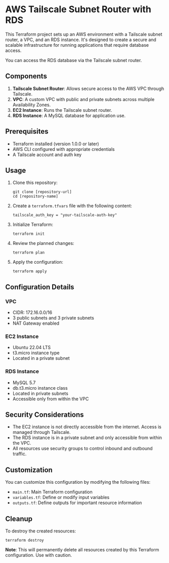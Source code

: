# AWS Tailscale Subnet Router with RDS

This Terraform project sets up an AWS environment with a Tailscale subnet router, a VPC, and an RDS instance. It's designed to create a secure and scalable infrastructure for running applications that require database access.

You can access the RDS database via the Tailscale subnet router.

## Components

1. **Tailscale Subnet Router**: Allows secure access to the AWS VPC through Tailscale.
2. **VPC**: A custom VPC with public and private subnets across multiple Availability Zones.
3. **EC2 Instance**: Runs the Tailscale subnet router.
4. **RDS Instance**: A MySQL database for application use.

## Prerequisites

- Terraform installed (version 1.0.0 or later)
- AWS CLI configured with appropriate credentials
- A Tailscale account and auth key

## Usage

1. Clone this repository:
   ```
   git clone [repository-url]
   cd [repository-name]
   ```

2. Create a `terraform.tfvars` file with the following content:
   ```hcl
   tailscale_auth_key = "your-tailscale-auth-key"
   ```

3. Initialize Terraform:
   ```
   terraform init
   ```

4. Review the planned changes:
   ```
   terraform plan
   ```

5. Apply the configuration:
   ```
   terraform apply
   ```

## Configuration Details

### VPC
- CIDR: 172.16.0.0/16
- 3 public subnets and 3 private subnets
- NAT Gateway enabled

### EC2 Instance
- Ubuntu 22.04 LTS
- t3.micro instance type
- Located in a private subnet

### RDS Instance
- MySQL 5.7
- db.t3.micro instance class
- Located in private subnets
- Accessible only from within the VPC

## Security Considerations

- The EC2 instance is not directly accessible from the internet. Access is managed through Tailscale.
- The RDS instance is in a private subnet and only accessible from within the VPC.
- All resources use security groups to control inbound and outbound traffic.

## Customization

You can customize this configuration by modifying the following files:
- `main.tf`: Main Terraform configuration
- `variables.tf`: Define or modify input variables
- `outputs.tf`: Define outputs for important resource information

## Cleanup

To destroy the created resources:
```
terraform destroy
```

**Note**: This will permanently delete all resources created by this Terraform configuration. Use with caution.
